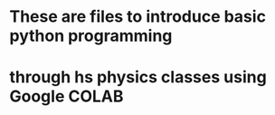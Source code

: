 # These are files to introduce basic python programming
# through hs physics classes using Google COLAB

